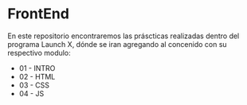 # FrontEnd

En este repositorio encontraremos las práscticas realizadas dentro del programa Launch X, dónde se iran agregando al concenido con su respectivo modulo:

- 01 - INTRO
- 02 - HTML
- 03 - CSS
- 04 - JS
